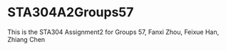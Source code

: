 # STA304A2Groups57
This is the STA304 Assignment2 for Groups 57, Fanxi Zhou, Feixue Han, Zhiang Chen
